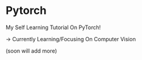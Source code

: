 # Pytorch
My Self Learning Tutorial On PyTorch!

-> Currently  Learning/Focusing On Computer Vision 

(soon will add more)